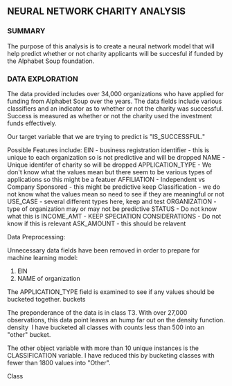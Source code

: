 ## NEURAL NETWORK CHARITY ANALYSIS
### SUMMARY
The purpose of this analysis is to create a neural network model that will help predict whether or not charity applicants will be succesful if funded by the Alphabet Soup foundation.

###  DATA EXPLORATION

The data provided includes over 34,000 organizations who have applied for funding from Alphabet Soup over the years.  The data fields include various classifiers and an indicator as to whether or not the charity was successful.  Success is measured as whether or not the charity used the investment funds effectively.  

Our target variable that we are trying to predict is "IS_SUCCESSFUL."

Possible Features include:
EIN - business registration identifier - this is unique to each organization so is not predictive and will be dropped
NAME - Unique identifer of charity so will be dropped
APPLICATION_TYPE - We don't know what the values mean but there seem to be various types of applications so this might be a featuer
AFFILIATION - Independent vs Company Sponsored - this might be predictive keep
Classification - we do not know what the values mean so need to see if they are meaningful or not
USE_CASE - several different types here, keep and test
ORGANIZATION  - type of organization may or may not be predictive
STATUS - Do not know what this is
INCOME_AMT - KEEP
SPECIATION CONSIDERATIONS - Do not know if this is relevant
ASK_AMOUNT - this should be relavent


Data Preprocessing:  

Unnecessary data fields have been removed in order to prepare for machine learning model: 
1.  EIN 
2.  NAME of organization

The APPLICATION_TYPE field is examined to see if any values should be bucketed together.
buckets
![]()

The preponderance of the data is in class T3.  With over 27,000 observations, this data point leaves an hump far out on the density function.
density
![]()
I have bucketed all classes with counts less than 500 into an "other" bucket.

The other object variable with more than 10 unique instances is the CLASSIFICATION variable.  I have reduced this by bucketing classes with fewer than 1800 values into "Other".

Class
![]()













